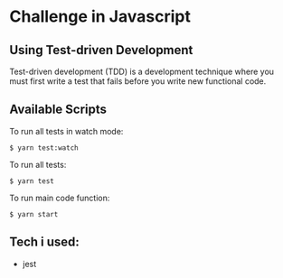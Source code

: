 # Challenge in Javascript

## Using Test-driven Development
Test-driven development (TDD) is a development technique where you must first write a test that fails before you write new functional code.

## Available Scripts
To run all tests in watch mode:
```
$ yarn test:watch
```
To run all tests:
```
$ yarn test
```

To run main code function:
```
$ yarn start
```

## Tech i used:
- jest
